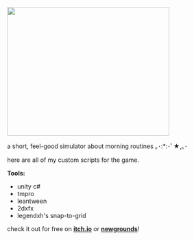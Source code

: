 <img width="378" height="300" src="https://github.com/cnnmon/good-morning-/blob/master/main.png?raw=true">

a short, feel-good simulator about morning routines ｡･:*:･ﾟ★,｡･

here are all of my custom scripts for the game.

**Tools:**
* unity c#
* tmpro
* leantween
* 2dxfx
* legendxh's snap-to-grid


check it out for free on [**itch.io**](https://cnnmon.itch.io/goodmorning) or [**newgrounds**](https://www.newgrounds.com/portal/view/727878)!

